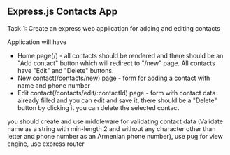## Express.js Contacts App

Task 1: Create an express web application for adding and editing contacts

Application will have
* Home page(/) - all contacts should be rendered
and there should be an "Add contact" button which will redirect to "/new" page.
All contacts have "Edit" and "Delete" buttons.
* New contact(/contacts/new) page - form for adding a contact with name and phone number
* Edit contact(/contacts/edit/:contactId) page - form with contact data already filled and you can edit and save it,
there should be a "Delete" button by clicking it you can delete the selected contact


you should create and use middleware for validating contact data
(Validate name as a string with min-length 2 
and without any character other than  letter and phone number as an Armenian phone number),
use pug for view engine,
use express router
